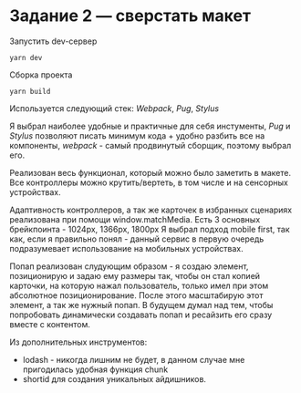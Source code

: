 # Задание 2 — сверстать макет

Запустить dev-сервер
```
yarn dev
```
Сборка проекта
```
yarn build
```

Используется следующий стек: *Webpack*, *Pug*, *Stylus*

Я выбрал наиболее удобные и практичные для себя инстументы, *Pug* и *Stylus* позволяют писать минимум кода + удобно разбить все на компоненты, *webpack* - самый продвинутый сборщик, поэтому выбрал его.

Реализован весь функционал, который можно было заметить в макете. Все контроллеры можно крутить/вертеть, в том числе и на сенсорных устройствах. 

Адаптивность контроллеров, а так же карточек в избранных сценариях реализована при помощи window.matchMedia.
Есть 3 основных брейкпоинта -  1024px, 1366px, 1800px
Я выбрал подход mobile first, так как, если я правильно понял - данный сервис в первую очередь подразумевает использование на мобильных устройствах.

Попап реализован слудующим образом - я создаю элемент, позиционирую и задаю ему размеры так, чтобы он стал копией карточки, на которую нажал пользователь, только имел при этом абсолютное позиционирование. После этого масштабирую этот элемент, а так же нужный попап. В будущем думал над тем, чтобы попробовать динамически создавать попап и ресайзить его сразу вместе с контентом.

Из дополнительных инструментов:
- lodash - никогда лишним не будет, в данном случае мне пригодилась удобная функция chunk
- shortid для создания уникальных айдишников.
